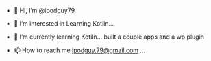 - 👋 Hi, I’m @ipodguy79
- 👀 I’m interested in Learning Kotiln...
- 🌱 I’m currently learning Kotiln...
built a couple apps and a wp plugin

- 📫 How to reach me ipodguy.79@gmail.com ...

<!---
ipodguy79/ipodguy79 is a ✨ special ✨ repository because its `README.md` (this file) appears on your GitHub profile.
You can click the Preview link to take a look at your changes.
--->
